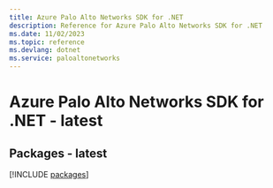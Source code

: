 ```yaml
---
title: Azure Palo Alto Networks SDK for .NET
description: Reference for Azure Palo Alto Networks SDK for .NET
ms.date: 11/02/2023
ms.topic: reference
ms.devlang: dotnet
ms.service: paloaltonetworks
---
```

# Azure Palo Alto Networks SDK for .NET - latest
## Packages - latest
[!INCLUDE [packages](palo-alto-networks-index.md)]